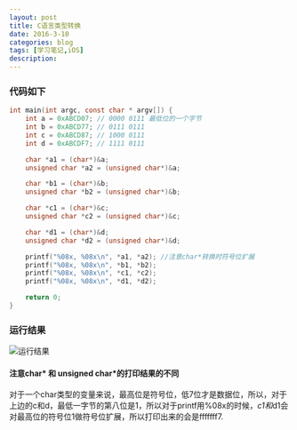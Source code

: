 ```yaml
---
layout: post
title: C语言类型转换
date: 2016-3-10
categories: blog
tags: [学习笔记,iOS]
description: 
---
```


### 代码如下

```objectivec
int main(int argc, const char * argv[]) {
    int a = 0xABCD07; // 0000 0111 最低位的一个字节
    int b = 0xABCD77; // 0111 0111
    int c = 0xABCD87; // 1000 0111
    int d = 0xABCDF7; // 1111 0111

    char *a1 = (char*)&a;
    unsigned char *a2 = (unsigned char*)&a;

    char *b1 = (char*)&b;
    unsigned char *b2 = (unsigned char*)&b;

    char *c1 = (char*)&c;
    unsigned char *c2 = (unsigned char*)&c;

    char *d1 = (char*)&d;
    unsigned char *d2 = (unsigned char*)&d;

    printf("%08x, %08x\n", *a1, *a2); //注意char*转换时符号位扩展
    printf("%08x, %08x\n", *b1, *b2);
    printf("%08x, %08x\n", *c1, *c2);
    printf("%08x, %08x\n", *d1, *d2);

    return 0;
}
```

### 运行结果

![运行结果](http://upload-images.jianshu.io/upload_images/1708822-9535a6ccdf256256.png)

#### 注意char* 和 unsigned char*的打印结果的不同

对于一个char类型的变量来说，最高位是符号位，低7位才是数据位，所以，对于上边的c和d，最低一字节的第八位是1，所以对于printf用%08x的时候，*c1和*d1会对最高位的符号位1做符号位扩展，所以打印出来的会是fffffff7.
